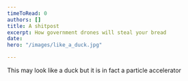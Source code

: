 ```yaml
---
timeToRead: 0
authors: []
title: A shitpost
excerpt: How government drones will steal your bread
date: 
hero: "/images/like_a_duck.jpg"

---
```

This may look like a duck but it is in fact a particle accelerator